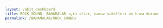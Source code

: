 ```yaml
---
layout: vakit_dashboard
title: ROCK_SOUND, BAHAMALAR için iftar, namaz vakitleri ve hava durumu - ilçe/eyalet seç
permalink: /BAHAMALAR/ROCK_SOUND/
---
```


<script type="text/javascript">
  var GLOBAL_COUNTRY = 'BAHAMALAR';
  var GLOBAL_CITY = 'ROCK_SOUND';
  var GLOBAL_STATE = '';
  var lat = 72;
  var lon = 21;
</script>

